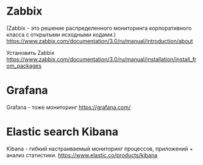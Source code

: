# Zabbix
(Zabbix - это решение распределенного мониторинга корпоративного класса с открытыми исходными кодами.)
https://www.zabbix.com/documentation/3.0/ru/manual/introduction/about


Установить Zabbix
https://www.zabbix.com/documentation/3.0/ru/manual/installation/install_from_packages

# Grafana
Grafana - тоже мониторинг
https://grafana.com/


# Elastic search Kibana
Kibana - гибкий настраиваемый мониторинг процессов, приложений + анализ статистики.
https://www.elastic.co/products/kibana



